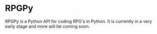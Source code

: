 # RPGPy
RPGPy is a Python API for coding RPG's in Python. It is currently in a very early stage and more will be coming soon.

